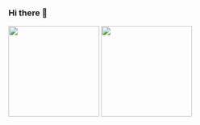 ### Hi there 👋

<!--
**UchikadoLucas/UchikadoLucas** is a ✨ _special_ ✨ repository because its `README.md` (this file) appears on your GitHub profile.

Here are some ideas to get you started:

- 🔭 I’m currently working on ...
- 🌱 I’m currently learning ...
- 👯 I’m looking to collaborate on ...
- 🤔 I’m looking for help with ...
- 💬 Ask me about ...
- 📫 How to reach me: ...
- 😄 Pronouns: ...
- ⚡ Fun fact: ...
 >-->
<img style="height:180px;" src="https://github-readme-stats.vercel.app/api/top-langs/?username=UchikadoLucas&layout=compact&theme=tokyonight" /> 
<img style="height:180px;" src="https://github-readme-stats.vercel.app/api?username=UchikadoLucas&show_icons=true&theme=tokyonight&hide_rank=true"/>



